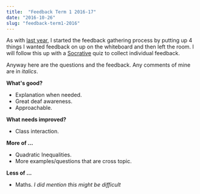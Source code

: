 ```yaml
---
title:  "Feedback Term 1 2016-17"
date: "2016-10-26"
slug: "feedback-term1-2016"
---
```

As with [last year][feedback_post], I started the feedback gathering process by putting up 4 things I wanted feedback on up on the whiteboard and then left the room. I will follow this up with a [Socrative][socrative] quiz to collect individual feedback.

Anyway here are the questions and the feedback. Any comments of mine are in _italics_.

__What's good?__

- Explanation when needed.
- Great deaf awareness.
- Approachable.

__What needs improved?__

- Class interaction. 

__More of ...__

- Quadratic Inequalities.
- More examples/questions that are cross topic.

__Less of ...__

- Maths. _I did mention this might be difficult_



[feedback_post]:	https://aj2duncan.com/blog/feedback/
[socrative]:		http://socrative.com/